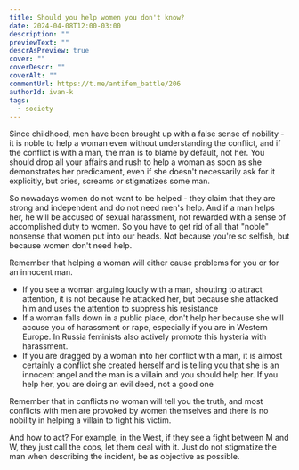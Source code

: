 ```yaml
---
title: Should you help women you don't know?
date: 2024-04-08T12:00-03:00
description: ""
previewText: ""
descrAsPreview: true
cover: ""
coverDescr: ""
coverAlt: ""
commentUrl: https://t.me/antifem_battle/206
authorId: ivan-k
tags:
  - society
---
```


Since childhood, men have been brought up with a false sense of nobility - it is noble to help a woman even without understanding the conflict, and if the conflict is with a man, the man is to blame by default, not her. You should drop all your affairs and rush to help a woman as soon as she demonstrates her predicament, even if she doesn't necessarily ask for it explicitly, but cries, screams or stigmatizes some man.

So nowadays women do not want to be helped - they claim that they are strong and independent and do not need men's help. And if a man helps her, he will be accused of sexual harassment, not rewarded with a sense of accomplished duty to women. So you have to get rid of all that "noble" nonsense that women put into our heads. Not because you're so selfish, but because women don't need help.

Remember that helping a woman will either cause problems for you or for an innocent man.

- If you see a woman arguing loudly with a man, shouting to attract attention, it is not because he attacked her, but because she attacked him and uses the attention to suppress his resistance
- If a woman falls down in a public place, don't help her because she will accuse you of harassment or rape, especially if you are in Western Europe. In Russia feminists also actively promote this hysteria with harassment.
- If you are dragged by a woman into her conflict with a man, it is almost certainly a conflict she created herself and is telling you that she is an innocent angel and the man is a villain and you should help her. If you help her, you are doing an evil deed, not a good one

Remember that in conflicts no woman will tell you the truth, and most conflicts with men are provoked by women themselves and there is no nobility in helping a villain to fight his victim.

And how to act? For example, in the West, if they see a fight between M and W, they just call the cops, let them deal with it. Just do not stigmatize the man when describing the incident, be as objective as possible.
